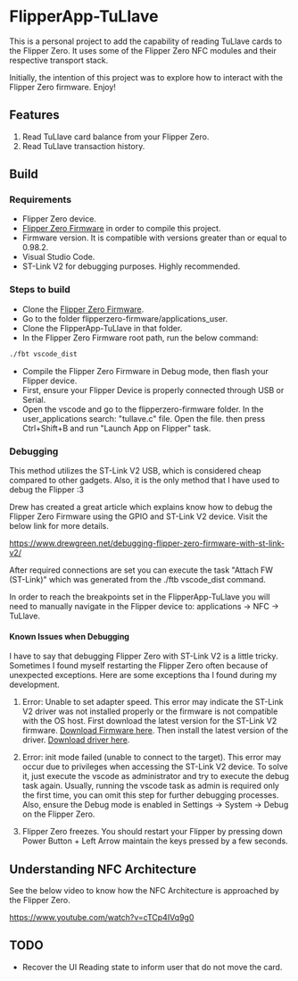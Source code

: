 # FlipperApp-TuLlave

This is a personal project to add the capability of reading TuLlave cards to the Flipper Zero. It uses some of the Flipper Zero NFC modules and their respective transport stack.

Initially, the intention of this project was to explore how to interact with the Flipper Zero firmware. Enjoy!

## Features

1. Read TuLlave card balance from your Flipper Zero. 
2. Read TuLlave transaction history.

## Build

### Requirements

* Flipper Zero device.
* [Flipper Zero Firmware](https://github.com/flipperdevices/flipperzero-firmware) in order to compile this project.
* Firmware version. It is compatible with versions greater than or equal to 0.98.2.
* Visual Studio Code.
* ST-Link V2 for debugging purposes. Highly recommended.

### Steps to build

* Clone the [Flipper Zero Firmware](https://github.com/flipperdevices/flipperzero-firmware).
* Go to the folder flipperzero-firmware/applications_user.
* Clone the FlipperApp-TuLlave in that folder. 
* In the Flipper Zero Firmware root path, run the below command:

```bash
./fbt vscode_dist
```
* Compile the Flipper Zero Firmware in Debug mode, then flash your Flipper device.
* First, ensure your Flipper Device is properly connected through USB or Serial.
* Open the vscode and go to the flipperzero-firmware folder. In the user_applications search: "tullave.c" file. Open the file. then press Ctrl+Shift+B and run "Launch App on Flipper" task. 

### Debugging

This method utilizes the ST-Link V2 USB, which is considered cheap compared to other gadgets. Also, it is the only method that I have used to debug the Flipper :3

Drew has created a great article which explains know how to debug the Flipper Zero Firmware using the GPIO and ST-Link V2 device. Visit the below link for more details. 

https://www.drewgreen.net/debugging-flipper-zero-firmware-with-st-link-v2/

After required connections are set you can execute the task "Attach FW (ST-Link)" which was generated from the ./ftb vscode_dist command.

In order to reach the breakpoints set in the FlipperApp-TuLlave you will need to manually navigate in the Flipper device to: applications -> NFC -> TuLlave.

#### Known Issues when Debugging

I have to say that debugging Flipper Zero with ST-Link V2 is a little tricky. Sometimes I found myself restarting the Flipper Zero often because of unexpected exceptions. Here are some exceptions tha I found during my development.

1. Error: Unable to set adapter speed. This error may indicate the ST-Link V2 driver was not installed properly or the firmware is not compatible with the OS host. First download the latest version for the ST-Link V2 firmware. [Download Firmware here](https://www.st.com/en/development-tools/stsw-link007.html). Then install the latest version of the driver. [Download driver here](https://www.st.com/en/development-tools/stsw-link009.html).

2. Error: init mode failed (unable to connect to the target). This error may occur due to privileges when accessing the ST-Link V2 device. To solve it, just execute the vscode as administrator and try to execute the debug task again. Usually, running the vscode task as admin is required only the first time, you can omit this step for further debugging processes. Also, ensure the Debug mode is enabled in Settings -> System -> Debug on the Flipper Zero. 

2. Flipper Zero freezes. You should restart your Flipper by pressing down Power Button + Left Arrow maintain the keys pressed by a few seconds. 

## Understanding NFC Architecture

See the below video to know how the NFC Architecture is approached by the Flipper Zero.

https://www.youtube.com/watch?v=cTCp4IVq9g0

## TODO

* Recover the UI Reading state to inform user that do not move the card.